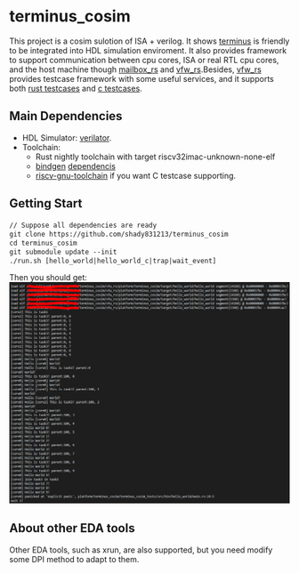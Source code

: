 # terminus_cosim
This project is a cosim sulotion of ISA + verilog. It shows [terminus](https://github.com/shady831213/terminus) is friendly to be integrated into HDL simulation enviroment. It also provides framework to support communication between cpu cores, ISA or real RTL cpu cores, and the host machine though [mailbox_rs](https://github.com/shady831213/mailbox_rs) and [vfw_rs](https://github.com/shady831213/vfw_rs).Besides,  [vfw_rs](https://github.com/shady831213/vfw_rs) provides testcase framework with some useful services, and it supports both [rust testcases](https://github.com/shady831213/vfw_rs/tree/master/platform/terminus_cosim/terminus_cosim_tests/src/bin/hello_world) and [c testcases](https://github.com/shady831213/vfw_rs/tree/master/platform/terminus_cosim/terminus_cosim_tests/src/bin/hello_world_c).

## Main Dependencies
  - HDL Simulator: [verilator](https://www.veripool.org/wiki/verilator).
  - Toolchain: 
      + Rust nightly toolchain with target riscv32imac-unknown-none-elf
      + [bindgen](https://github.com/rust-lang/rust-bindgen) [dependencis](https://github.com/KyleMayes/clang-sys#environment-variables)
      + [riscv-gnu-toolchain](https://github.com/riscv/riscv-gnu-toolchain) if you want C testcase supporting.


## Getting Start
```
// Suppose all dependencies are ready
git clone https://github.com/shady831213/terminus_cosim
cd terminus_cosim
git submodule update --init
./run.sh [hello_world|hello_world_c|trap|wait_event]
```

Then you should get:
![](https://github.com/shady831213/terminus_cosim/blob/master/hello_world.PNG)


## About other EDA tools
Other EDA tools, such as xrun, are also supported, but you need modify some DPI method to adapt to them.
